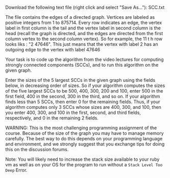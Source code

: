 Download the following text file (right click and select "Save As..."): SCC.txt

The file contains the edges of a directed graph. Vertices are labeled as positive integers from 1 to 875714. Every row indicates an edge, the vertex label in first column is the tail and the vertex label in second column is the head (recall the graph is directed, and the edges are directed from the first column vertex to the second column vertex). So for example, the 
11
t
h
 row looks liks : "2 47646". This just means that the vertex with label 2 has an outgoing edge to the vertex with label 47646

Your task is to code up the algorithm from the video lectures for computing strongly connected components (SCCs), and to run this algorithm on the given graph.

Enter the sizes of the 5 largest SCCs in the given graph using the fields below, in decreasing order of sizes. So if your algorithm computes the sizes of the five largest SCCs to be 500, 400, 300, 200 and 100, enter 500 in the first field, 400 in the second, 300 in the third, and so on. If your algorithm finds less than 5 SCCs, then enter 0 for the remaining fields. Thus, if your algorithm computes only 3 SCCs whose sizes are 400, 300, and 100, then you enter 400, 300, and 100 in the first, second, and third fields, respectively, and 0 in the remaining 2 fields.

WARNING: This is the most challenging programming assignment of the course. Because of the size of the graph you may have to manage memory carefully. The best way to do this depends on your programming language and environment, and we strongly suggest that you exchange tips for doing this on the discussion forums.

Note: You will likely need to increase the stack size available to your ruby vm as well as on your OS for the program to run without a `Stack Level Too Deep` Error.
